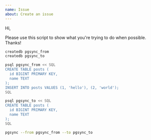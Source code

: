 ```yaml
---
name: Issue
about: Create an issue
---
```


Hi,

Please use this script to show what you're trying to do when possible. Thanks!

```sh
createdb pgsync_from
createdb pgsync_to

psql pgsync_from << SQL
CREATE TABLE posts (
  id BIGINT PRIMARY KEY,
  name TEXT
);
INSERT INTO posts VALUES (1, 'hello'), (2, 'world');
SQL

psql pgsync_to << SQL
CREATE TABLE posts (
  id BIGINT PRIMARY KEY,
  name TEXT
);
SQL

pgsync --from pgsync_from --to pgsync_to
```
